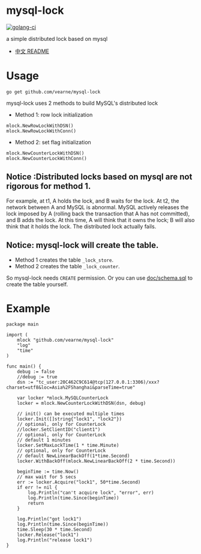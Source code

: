 # mysql-lock

[![golang-ci](https://github.com/vearne/mysql-lock/actions/workflows/golang-ci.yml/badge.svg)](https://github.com/vearne/mysql-lock/actions/workflows/golang-ci.yml)

a simple distributed lock based on mysql

* [中文 README](https://github.com/vearne/mysql-lock/blob/master/README_zh.md)

# Usage
```
go get github.com/vearne/mysql-lock
```


mysql-lock uses 2 methods to build MySQL's distributed lock

* Method 1: row lock
  initialization
```
mlock.NewRowLockWithDSN()
mlock.NewRowLockWithConn()
```
* Method 2: set flag
  initialization
```
mlock.NewCounterLockWithDSN()
mlock.NewCounterLockWithConn()
```


## Notice :Distributed locks based on mysql are not rigorous for method 1.
For example, at t1, A holds the lock, and B waits for the lock. At t2, the network between A and MySQL is abnormal. MySQL actively releases the lock imposed by A (rolling back the transaction that A has not committed), and B adds the lock. At this time, A will think that it owns the lock; B will also think that it holds the lock. The distributed lock actually fails.


## Notice: mysql-lock will create the table.
* Method 1 creates the table `_lock_store`.
* Method 2 creates the table `_lock_counter`.

So mysql-lock needs `CREATE` permission. Or you can use [doc/schema.sql](https://github.com/vearne/mysql-lock/blob/main/doc/schema.sql) to create the table yourself.

# Example
```
package main

import (
	mlock "github.com/vearne/mysql-lock"
	"log"
	"time"
)

func main() {
	debug := false
	//debug := true
	dsn := "tc_user:20C462C9C614@tcp(127.0.0.1:3306)/xxx?charset=utf8&loc=Asia%2FShanghai&parseTime=true"

	var locker *mlock.MySQLCounterLock
	locker = mlock.NewCounterLockWithDSN(dsn, debug)

	// init() can be executed multiple times
	locker.Init([]string{"lock1", "lock2"})
	// optional, only for CounterLock
	//locker.SetClientID("client1")
	// optional, only for CounterLock
	// default 1 minutes
	locker.SetMaxLockTime(1 * time.Minute)
	// optional, only for CounterLock
	// default NewLinearBackOff(1*time.Second)
	locker.WithBackOff(mlock.NewLinearBackOff(2 * time.Second))

	beginTime := time.Now()
	// max wait for 5 secs
	err := locker.Acquire("lock1", 50*time.Second)
	if err != nil {
		log.Println("can't acquire lock", "error", err)
		log.Println(time.Since(beginTime))
		return
	}

	log.Println("got lock1")
	log.Println(time.Since(beginTime))
	time.Sleep(30 * time.Second)
	locker.Release("lock1")
	log.Println("release lock1")
}
```

